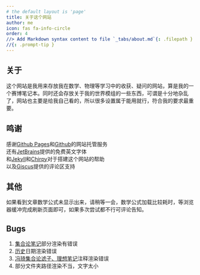 ```yaml
---
# the default layout is 'page'
title: 关于这个网站
author: me
icon: fas fa-info-circle
order: 4
//> Add Markdown syntax content to file `_tabs/about.md`{: .filepath } and it will show up on //this page.
//{: .prompt-tip }
---
```

## 关于
这个网站是我用来存放我在数学、物理等学习中的收获、疑问的网站，算是我的一个赛博笔记本。同时还会存放关于我的世界模组的一些东西，可谓是十分地杂乱了，网站也主要是给我自己看的，所以很多设置属于能用就行，符合我的要求最重要。
## 鸣谢
感谢[Github Pages](https://pages.github.com/)和[Github](https://github.com/)的网站托管服务<br>
还有[JetBrains](https://www.jetbrains.com/lp/mono/)提供的免费英文字体<br>
和[Jekyll](https://jekyllrb.com/)和[Chirpy](https://github.com/cotes2020/jekyll-theme-chirpy)对于搭建这个网站的帮助<br>
以及[Giscus](https://giscus.app/zh-CN)提供的评论区支持
## 其他
如果看到文章数学公式未显示出来，请稍等一会，数学公式加载比较耗时，等浏览器缓冲完成刷新页面即可，如果多次尝试都不行可评论告知。
## Bugs
1. [集合论笔记](../posts/集合论笔记/#书中证明)部分渲染有错误
2. [历史](../archives)日期渲染错误
3. [冯琦集合论滤子、理想笔记](../posts/冯琦集合论第二章)注释渲染错误
4. 部分文件夹路径渲染不当，文字太小
